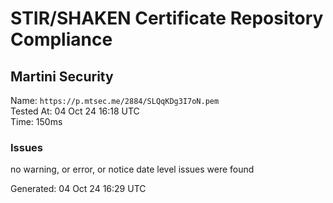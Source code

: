 # STIR/SHAKEN Certificate Repository Compliance

## Martini Security

Name: `https://p.mtsec.me/2884/SLQqKDg3I7oN.pem`\
Tested At: 04 Oct 24 16:18 UTC\
Time: 150ms

### Issues

no warning, or error, or notice date level issues were found

Generated: 04 Oct 24 16:29 UTC